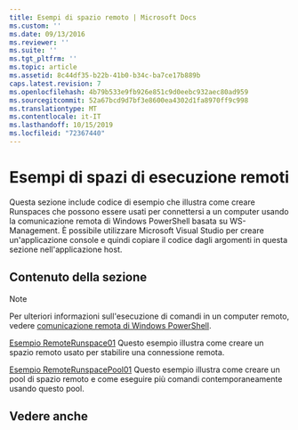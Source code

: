 ```yaml
---
title: Esempi di spazio remoto | Microsoft Docs
ms.custom: ''
ms.date: 09/13/2016
ms.reviewer: ''
ms.suite: ''
ms.tgt_pltfrm: ''
ms.topic: article
ms.assetid: 8c44df35-b22b-41b0-b34c-ba7ce17b889b
caps.latest.revision: 7
ms.openlocfilehash: 4b79b533e9fb926e851c9d0eebc932aec80ad959
ms.sourcegitcommit: 52a67bcd9d7bf3e8600ea4302d1fa8970ff9c998
ms.translationtype: MT
ms.contentlocale: it-IT
ms.lasthandoff: 10/15/2019
ms.locfileid: "72367440"
---
```

# <a name="remote-runspace-samples"></a>Esempi di spazi di esecuzione remoti

Questa sezione include codice di esempio che illustra come creare Runspaces che possono essere usati per connettersi a un computer usando la comunicazione remota di Windows PowerShell basata su WS-Management. È possibile utilizzare Microsoft Visual Studio per creare un'applicazione console e quindi copiare il codice dagli argomenti in questa sezione nell'applicazione host.

## <a name="in-this-section"></a>Contenuto della sezione

> [!NOTE]
> Per ulteriori informazioni sull'esecuzione di comandi in un computer remoto, vedere [comunicazione remota di Windows PowerShell](https://msdn.microsoft.com/en-us/library/ee706563(v=vs.85).aspx).

 [Esempio RemoteRunspace01](./remoterunspace01-sample.md) Questo esempio illustra come creare un spazio remoto usato per stabilire una connessione remota.

 [Esempio RemoteRunspacePool01](./remoterunspacepool01-sample.md) Questo esempio illustra come creare un pool di spazio remoto e come eseguire più comandi contemporaneamente usando questo pool.

## <a name="see-also"></a>Vedere anche
